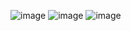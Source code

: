 ![image](https://github.com/user-attachments/assets/96be65dc-6f74-4279-af42-8c6c2a4a0149)
![image](https://github.com/user-attachments/assets/1a7c0ede-beff-41d9-a209-5ee64b25bdc8)
![image](https://github.com/user-attachments/assets/574d0c2e-e082-4228-97db-49aa5d459416)

